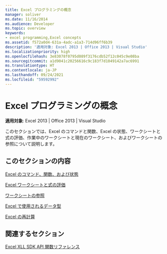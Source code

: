 ```yaml
---
title: Excel プログラミングの概念
manager: soliver
ms.date: 11/16/2014
ms.audience: Developer
ms.topic: overview
keywords:
- excel programming,Excel concepts
ms.assetid: f572a0d4-631a-4adc-a1a3-714d96ff6b39
description: '適用対象: Excel 2013 | Office 2013 | Visual Studio'
ms.localizationpriority: high
ms.openlocfilehash: 3e83078f0795d089f3176cdb52f12c045c9e08ba
ms.sourcegitcommit: a1d9041c20256616c9c183f7d1049142a7ac6991
ms.translationtype: HT
ms.contentlocale: ja-JP
ms.lasthandoff: 09/24/2021
ms.locfileid: "59592992"
---
```

# <a name="excel-programming-concepts"></a>Excel プログラミングの概念

 **適用対象**: Excel 2013 | Office 2013 | Visual Studio 
  
このセクションでは、Excel のコマンドと関数、Excel の状態、ワークシートと式の評価、作業中のワークシートと現在のワークシート、およびワークシートの参照について説明します。
  
## <a name="in-this-section"></a>このセクションの内容

[Excel のコマンド、関数、および状態](excel-commands-functions-and-states.md)
  
> 
    
[Excel ワークシートと式の評価](excel-worksheet-and-expression-evaluation.md)
  
> 
    
[ワークシートの参照](worksheet-references.md)
  
> 
    
[Excel で使用されるデータ型](data-types-used-by-excel.md)
  
> 
    
[Excel の再計算](excel-recalculation.md)
  
> 
    
## <a name="related-sections"></a>関連するセクション

[Excel XLL SDK API 関数リファレンス](excel-xll-sdk-api-function-reference.md)
  
> 
    

